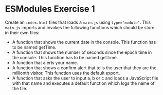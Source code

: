 # ESModules Exercise 1

Create an `index.html` files that loads a `main.js` using `type="module"`. This `main.js` imports and invokes the following functions which should be store in their own files:

-   A function that shows the current date in the console. This function has to be named getTime.
-   A function that shows the number of seconds since the epoch time in the console. This function has to be named getTime.
-   A function that alerts your name.
-   A function that shows a confirm alert that tells the user that they are the millionth visitor. This function uses the default export.
-   A function that asks the user to input a, b or c and loads a JavaScript file with that name and executes a default function which logs the name of the file.
